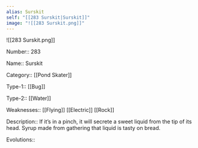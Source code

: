 ```yaml
---
alias: Surskit
self: "[[283 Surskit|Surskit]]"
image: "![[283 Surskit.png]]"
---
```


![[283 Surskit.png]]


Number:: 283

Name:: Surskit

Category:: [[Pond Skater]]

Type-1:: [[Bug]]

Type-2:: [[Water]]

Weaknesses:: [[Flying]] [[Electric]] [[Rock]]

Description:: If it’s in a pinch, it will secrete a sweet liquid from the tip of its head. Syrup made from gathering that liquid is tasty on bread.

Evolutions:: 
